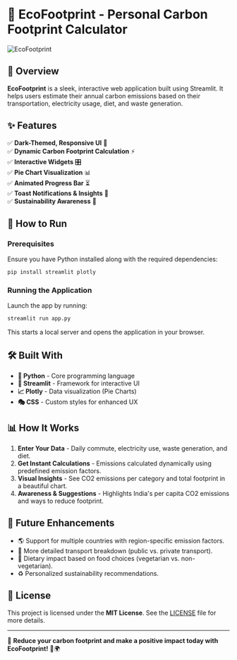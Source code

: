 # 👣 EcoFootprint - Personal Carbon Footprint Calculator

![EcoFootprint](https://img.shields.io/badge/EcoFootprint-Green?style=for-the-badge)

## 🚀 Overview
**EcoFootprint** is a sleek, interactive web application built using Streamlit. It helps users estimate their annual carbon emissions based on their transportation, electricity usage, diet, and waste generation.

## ✨ Features
✅ **Dark-Themed, Responsive UI** 🌙  
✅ **Dynamic Carbon Footprint Calculation** ⚡  
✅ **Interactive Widgets** 🎛️  
✅ **Pie Chart Visualization** 📊  
✅ **Animated Progress Bar** ⏳  
✅ **Toast Notifications & Insights** 🔔  
✅ **Sustainability Awareness** 🌱  

## 🎯 How to Run
### Prerequisites
Ensure you have Python installed along with the required dependencies:
```sh
pip install streamlit plotly
```

### Running the Application
Launch the app by running:
```sh
streamlit run app.py
```
This starts a local server and opens the application in your browser.

## 🛠️ Built With
- **📝 Python** - Core programming language
- **🎨 Streamlit** - Framework for interactive UI
- **📈 Plotly** - Data visualization (Pie Charts)
- **🎭 CSS** - Custom styles for enhanced UX

## 📊 How It Works
1. **Enter Your Data** - Daily commute, electricity use, waste generation, and diet.
2. **Get Instant Calculations** - Emissions calculated dynamically using predefined emission factors.
3. **Visual Insights** - See CO2 emissions per category and total footprint in a beautiful chart.
4. **Awareness & Suggestions** - Highlights India's per capita CO2 emissions and ways to reduce footprint.

## 🔮 Future Enhancements
- 🌎 Support for multiple countries with region-specific emission factors.
- 🚴 More detailed transport breakdown (public vs. private transport).
- 🥗 Dietary impact based on food choices (vegetarian vs. non-vegetarian).
- ♻️ Personalized sustainability recommendations.

## 📜 License
This project is licensed under the **MIT License**. See the [LICENSE](LICENSE) file for more details.

---
🌱 **Reduce your carbon footprint and make a positive impact today with EcoFootprint!** 👣🌍

